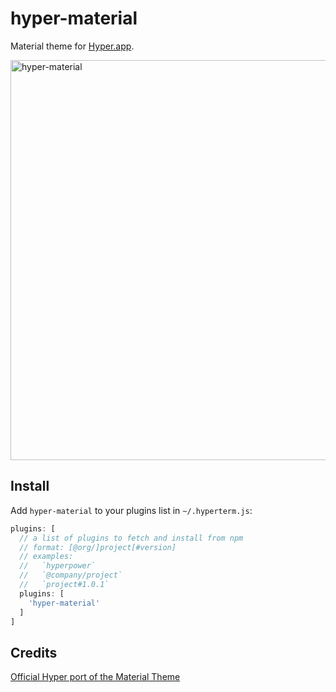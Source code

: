 # hyper-material

Material theme for [Hyper.app](https://hyper.is).

<img width="640" alt="hyper-material" src="https://cloud.githubusercontent.com/assets/1333916/21234676/7741185e-c2a8-11e6-87da-8bc9e1293764.png">

## Install

Add `hyper-material` to your plugins list in `~/.hyperterm.js`:

```js
plugins: [
  // a list of plugins to fetch and install from npm
  // format: [@org/]project[#version]
  // examples:
  //   `hyperpower`
  //   `@company/project`
  //   `project#1.0.1`
  plugins: [
    'hyper-material'
  ]
]
```


## Credits

[Official Hyper port of the Material Theme](https://github.com/equinusocio/hyper-material-theme)
